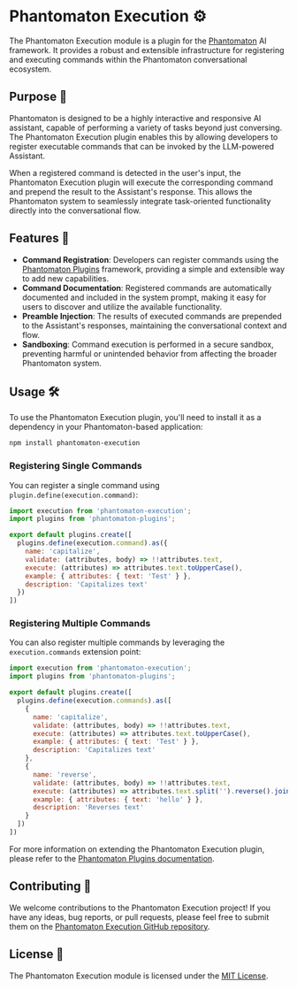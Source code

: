 # Phantomaton Execution ⚙️

The Phantomaton Execution module is a plugin for the [Phantomaton](https://github.com/phantomaton-ai/phantomaton) AI framework. It provides a robust and extensible infrastructure for registering and executing commands within the Phantomaton conversational ecosystem.

## Purpose 🎯

Phantomaton is designed to be a highly interactive and responsive AI assistant, capable of performing a variety of tasks beyond just conversing. The Phantomaton Execution plugin enables this by allowing developers to register executable commands that can be invoked by the LLM-powered Assistant.

When a registered command is detected in the user's input, the Phantomaton Execution plugin will execute the corresponding command and prepend the result to the Assistant's response. This allows the Phantomaton system to seamlessly integrate task-oriented functionality directly into the conversational flow.

## Features 🔧

- **Command Registration**: Developers can register commands using the [Phantomaton Plugins](https://github.com/phantomaton-ai/phantomaton-plugins) framework, providing a simple and extensible way to add new capabilities.
- **Command Documentation**: Registered commands are automatically documented and included in the system prompt, making it easy for users to discover and utilize the available functionality.
- **Preamble Injection**: The results of executed commands are prepended to the Assistant's responses, maintaining the conversational context and flow.
- **Sandboxing**: Command execution is performed in a secure sandbox, preventing harmful or unintended behavior from affecting the broader Phantomaton system.

## Usage 🛠️

To use the Phantomaton Execution plugin, you'll need to install it as a dependency in your Phantomaton-based application:

```bash
npm install phantomaton-execution
```

### Registering Single Commands

You can register a single command using `plugin.define(execution.command)`:

```javascript
import execution from 'phantomaton-execution';
import plugins from 'phantomaton-plugins';

export default plugins.create([
  plugins.define(execution.command).as({
    name: 'capitalize',
    validate: (attributes, body) => !!attributes.text,
    execute: (attributes) => attributes.text.toUpperCase(),
    example: { attributes: { text: 'Test' } },
    description: 'Capitalizes text'
  })
])
```

### Registering Multiple Commands

You can also register multiple commands by leveraging the `execution.commands` extension point:

```javascript
import execution from 'phantomaton-execution';
import plugins from 'phantomaton-plugins';

export default plugins.create([
  plugins.define(execution.commands).as([
    {
      name: 'capitalize',
      validate: (attributes, body) => !!attributes.text,
      execute: (attributes) => attributes.text.toUpperCase(),
      example: { attributes: { text: 'Test' } },
      description: 'Capitalizes text'
    },
    {
      name: 'reverse',
      validate: (attributes, body) => !!attributes.text,
      execute: (attributes) => attributes.text.split('').reverse().join(''),
      example: { attributes: { text: 'hello' } },
      description: 'Reverses text'
    }
  ])
])
```

For more information on extending the Phantomaton Execution plugin, please refer to the [Phantomaton Plugins documentation](https://github.com/phantomaton-ai/phantomaton-plugins#readme).

## Contributing 🤝

We welcome contributions to the Phantomaton Execution project! If you have any ideas, bug reports, or pull requests, please feel free to submit them on the [Phantomaton Execution GitHub repository](https://github.com/phantomaton-ai/phantomaton-execution).

## License 📜

The Phantomaton Execution module is licensed under the [MIT License](LICENSE).